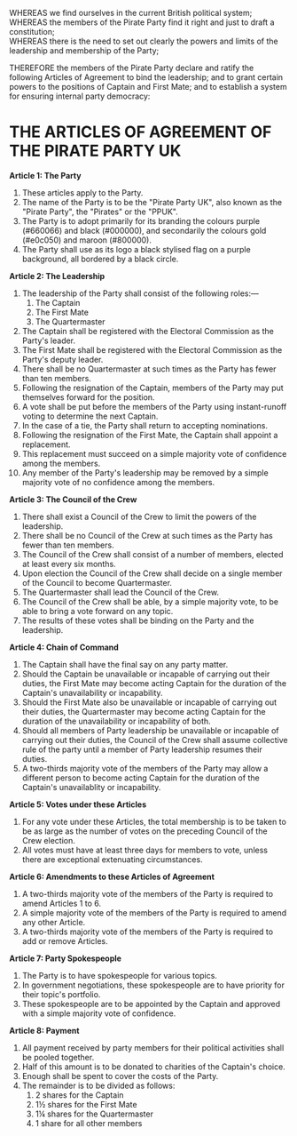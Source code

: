 WHEREAS we find ourselves in the current British political system;  
WHEREAS the members of the Pirate Party find it right and just to draft a constitution;  
WHEREAS there is the need to set out clearly the powers and limits of the leadership and membership of the Party;

THEREFORE the members of the Pirate Party declare and ratify the following Articles of Agreement to bind the leadership; and to grant certain powers to the positions of Captain and First Mate; and to establish a system for ensuring internal party democracy:

# THE ARTICLES OF AGREEMENT OF THE PIRATE PARTY UK

**Article 1: The Party**

1. These articles apply to the Party.
2. The name of the Party is to be the "Pirate Party UK", also known as the "Pirate Party", the "Pirates" or the "PPUK".
3. The Party is to adopt primarily for its branding the colours purple (#660066) and black (#000000), and secondarily the colours gold (#e0c050) and maroon (#800000).
4. The Party shall use as its logo a black stylised flag on a purple background, all bordered by a black circle.

**Article 2: The Leadership**

1. The leadership of the Party shall consist of the following roles:—
    1. The Captain
    2. The First Mate
    3. The Quartermaster
2. The Captain shall be registered with the Electoral Commission as the Party's leader.
3. The First Mate shall be registered with the Electoral Commission as the Party's deputy leader.
4. There shall be no Quartermaster at such times as the Party has fewer than ten members.
5. Following the resignation of the Captain, members of the Party may put themselves forward for the position.
6. A vote shall be put before the members of the Party using instant-runoff voting to determine the next Captain.
7. In the case of a tie, the Party shall return to accepting nominations.
8. Following the resignation of the First Mate, the Captain shall appoint a replacement.
9. This replacement must succeed on a simple majority vote of confidence among the members.
10. Any member of the Party's leadership may be removed by a simple majority vote of no confidence among the members.

**Article 3: The Council of the Crew**

1. There shall exist a Council of the Crew to limit the powers of the leadership.
2. There shall be no Council of the Crew at such times as the Party has fewer than ten members.
3. The Council of the Crew shall consist of a number of members, elected at least every six months.
4. Upon election the Council of the Crew shall decide on a single member of the Council to become Quartermaster.
5. The Quartermaster shall lead the Council of the Crew.
6. The Council of the Crew shall be able, by a simple majority vote, to be able to bring a vote forward on any topic.
7. The results of these votes shall be binding on the Party and the leadership.

**Article 4: Chain of Command**

1. The Captain shall have the final say on any party matter.
2. Should the Captain be unavailable or incapable of carrying out their duties, the First Mate may become acting Captain for the duration of the Captain's unavailability or incapability.
3. Should the First Mate also be unavailable or incapable of carrying out their duties, the Quartermaster may become acting Captain for the duration of the unavailability or incapability of both.
4. Should all members of Party leadership be unavailable or incapable of carrying out their duties, the Council of the Crew shall assume collective rule of the party until a member of Party leadership resumes their duties.
5. A two-thirds majority vote of the members of the Party may allow a different person to become acting Captain for the duration of the Captain's unavailablity or incapability.

**Article 5: Votes under these Articles**

1. For any vote under these Articles, the total membership is to be taken to be as large as the number of votes on the preceding Council of the Crew election.
2. All votes must have at least three days for members to vote, unless there are exceptional extenuating circumstances.

**Article 6: Amendments to these Articles of Agreement**

1. A two-thirds majority vote of the members of the Party is required to amend Articles 1 to 6.
2. A simple majority vote of the members of the Party is required to amend any other Article.
3. A two-thirds majority vote of the members of the Party is required to add or remove Articles.

**Article 7: Party Spokespeople**

1. The Party is to have spokespeople for various topics.
2. In government negotiations, these spokespeople are to have priority for their topic's portfolio.
3. These spokespeople are to be appointed by the Captain and approved with a simple majority vote of confidence.

**Article 8: Payment**

1. All payment received by party members for their political activities shall be pooled together.
2. Half of this amount is to be donated to charities of the Captain's choice.
3. Enough shall be spent to cover the costs of the Party.
4. The remainder is to be divided as follows:
    1. 2 shares for the Captain
    2. 1½ shares for the First Mate
    3. 1¼ shares for the Quartermaster
    4. 1 share for all other members
